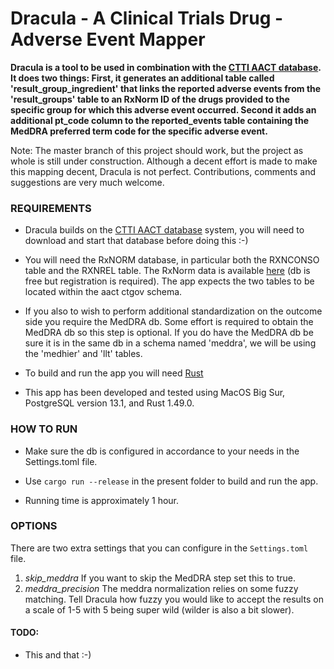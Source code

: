 Dracula - A Clinical Trials Drug - Adverse Event Mapper
=======================

**Dracula is a tool to be used in combination with the [CTTI AACT database](https://aact.ctti-clinicaltrials.org/). It
does two things: First, it generates an additional table called 'result_group_ingredient' that links the reported adverse events
from the 'result_groups' table to an RxNorm ID of the drugs provided to the specific group for which this adverse event
occurred. Second it adds an additional pt_code column to the reported_events table containing the MedDRA preferred term
code for the specific adverse event.**

Note:
The master branch of this project should work, but the project as whole is still under construction. Although a decent
effort is made to make this mapping decent, Dracula is not perfect. Contributions, comments and suggestions are very
much welcome.

### REQUIREMENTS

- Dracula builds on the [CTTI AACT database](https://aact.ctti-clinicaltrials.org/) system, you will need to download and
  start that database before doing this :-)

- You will need the RxNORM database, in particular both the RXNCONSO table and the RXNREL table. The RxNorm data is
  available
  [here](https://www.nlm.nih.gov/research/umls/rxnorm/docs/rxnormfiles.html) (db is free but registration is required).
  The app expects the two tables to be located within the aact ctgov schema.

- If you also to wish to perform additional standardization on the outcome side you require the MedDRA db. Some effort
  is required to obtain the MedDRA db so this step is optional. If you do have the MedDRA db be sure it is in the same
  db in a schema named 'meddra', we will be using the 'medhier' and 'llt' tables.

- To build and run the app you will need [Rust](www.rust-lang.org)

- This app has been developed and tested using MacOS Big Sur, PostgreSQL version 13.1, and Rust 1.49.0.

### HOW TO RUN

- Make sure the db is configured in accordance to your needs in the Settings.toml file.

- Use `cargo run --release` in the present folder to build and run the app.

- Running time is approximately 1 hour.

### OPTIONS

There are two extra settings that you can configure in the `Settings.toml` file.

1. *skip_meddra* If you want to skip the MedDRA step set this to true.
2. *meddra_precision* The meddra normalization relies on some fuzzy matching. Tell Dracula how fuzzy you would like to
   accept the results on a scale of 1-5 with 5 being super wild (wilder is also a bit slower).

#### TODO:

- This and that :-)


  